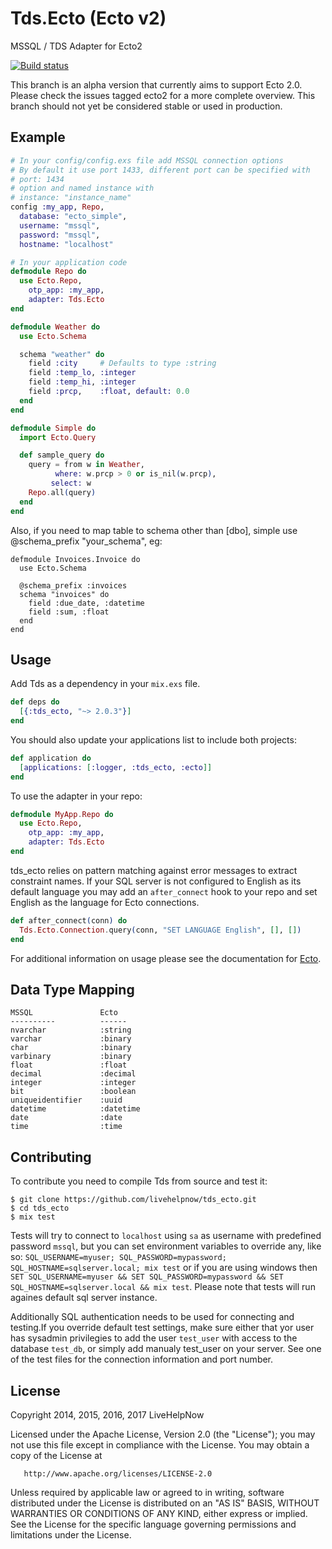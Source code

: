 # Tds.Ecto (Ecto v2)

MSSQL / TDS Adapter for Ecto2

[![Build status](https://ci.appveyor.com/api/projects/status/l0td3g3vv8rl75x7?svg=true)](https://ci.appveyor.com/project/mjaric/tds-ecto-jpd3h)

This branch is an alpha version that currently aims to support Ecto 2.0. Please check the issues tagged ecto2 for a more complete overview. This branch should not yet be considered stable or used in production.

## Example
```elixir
# In your config/config.exs file add MSSQL connection options
# By default it use port 1433, different port can be specified with
# port: 1434
# option and named instance with
# instance: "instance_name"
config :my_app, Repo,
  database: "ecto_simple",
  username: "mssql",
  password: "mssql",
  hostname: "localhost"

# In your application code
defmodule Repo do
  use Ecto.Repo,
    otp_app: :my_app,
    adapter: Tds.Ecto
end

defmodule Weather do
  use Ecto.Schema

  schema "weather" do
    field :city     # Defaults to type :string
    field :temp_lo, :integer
    field :temp_hi, :integer
    field :prcp,    :float, default: 0.0
  end
end

defmodule Simple do
  import Ecto.Query

  def sample_query do
    query = from w in Weather,
          where: w.prcp > 0 or is_nil(w.prcp),
         select: w
    Repo.all(query)
  end
end
```

Also, if you need to map table to schema other than [dbo], simple use @schema_prefix "your_schema", eg:

```
defmodule Invoices.Invoice do
  use Ecto.Schema

  @schema_prefix :invoices
  schema "invoices" do
    field :due_date, :datetime
    field :sum, :float
  end
end
```

## Usage

Add Tds as a dependency in your `mix.exs` file.

```elixir
def deps do
  [{:tds_ecto, "~> 2.0.3"}]
end
```

You should also update your applications list to include both projects:
```elixir
def application do
  [applications: [:logger, :tds_ecto, :ecto]]
end
```

To use the adapter in your repo:
```elixir
defmodule MyApp.Repo do
  use Ecto.Repo,
    otp_app: :my_app,
    adapter: Tds.Ecto
end
```

tds_ecto relies on pattern matching against error messages to extract constraint names.
If your SQL server is not configured to English as its default language you may add an `after_connect` hook to your repo and set English as the language for Ecto connections.

```elixir
def after_connect(conn) do
  Tds.Ecto.Connection.query(conn, "SET LANGUAGE English", [], [])
end
```

For additional information on usage please see the documentation for [Ecto](http://hexdocs.pm/ecto).

## Data Type Mapping

    MSSQL             	Ecto
    ----------        	------
    nvarchar            :string
    varchar             :binary
    char                :binary
    varbinary           :binary
    float               :float
    decimal             :decimal
    integer             :integer
    bit                 :boolean
    uniqueidentifier    :uuid
    datetime            :datetime
    date                :date
    time                :time



## Contributing

To contribute you need to compile Tds from source and test it:

```
$ git clone https://github.com/livehelpnow/tds_ecto.git
$ cd tds_ecto
$ mix test
```

Tests will try to connect to `localhost` using `sa` as username with predefined password `mssql`, but you can set environment variables to override any, like so: `SQL_USERNAME=myuser; SQL_PASSWORD=mypassword; SQL_HOSTNAME=sqlserver.local; mix test` or if you are using windows then `SET SQL_USERNAME=myuser && SET SQL_PASSWORD=mypassword && SET SQL_HOSTNAME=sqlserver.local && mix test`. Please note that tests will run againes default sql server instance.

Additionally SQL authentication needs to be used for connecting and testing.If you override default test settings, make sure either that yor user has sysadmin privilegies to add the user `test_user` with access to the database `test_db`, or simply add manualy test_user on your server. See one of the test files for the connection information and port number.

## License

   Copyright 2014, 2015, 2016, 2017 LiveHelpNow

   Licensed under the Apache License, Version 2.0 (the "License");
   you may not use this file except in compliance with the License.
   You may obtain a copy of the License at

       http://www.apache.org/licenses/LICENSE-2.0

   Unless required by applicable law or agreed to in writing, software
   distributed under the License is distributed on an "AS IS" BASIS,
   WITHOUT WARRANTIES OR CONDITIONS OF ANY KIND, either express or implied.
   See the License for the specific language governing permissions and
   limitations under the License.
